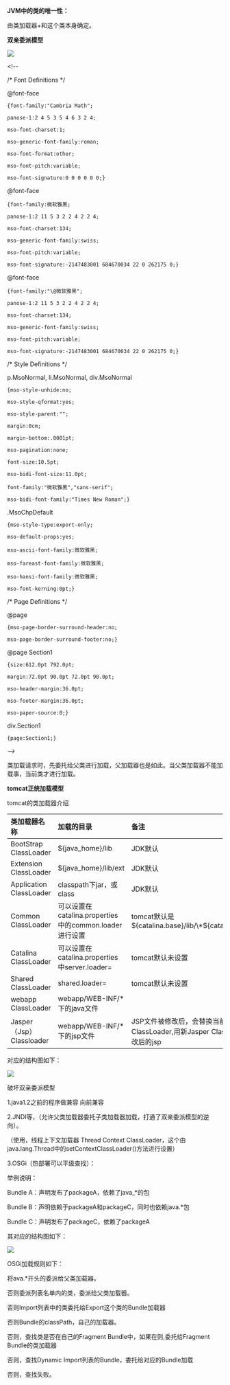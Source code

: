 

**JVM中的类的唯一性：**

由类加载器+和这个类本身确定。

**双亲委派模型**

![](/assets/shuangqiweipai.png)

&lt;!--  
 /\* Font Definitions \*/  
 @font-face  
	{font-family:"Cambria Math";  
	panose-1:2 4 5 3 5 4 6 3 2 4;  
	mso-font-charset:1;  
	mso-generic-font-family:roman;  
	mso-font-format:other;  
	mso-font-pitch:variable;  
	mso-font-signature:0 0 0 0 0 0;}  
@font-face  
	{font-family:微软雅黑;  
	panose-1:2 11 5 3 2 2 4 2 2 4;  
	mso-font-charset:134;  
	mso-generic-font-family:swiss;  
	mso-font-pitch:variable;  
	mso-font-signature:-2147483001 684670034 22 0 262175 0;}  
@font-face  
	{font-family:"\@微软雅黑";  
	panose-1:2 11 5 3 2 2 4 2 2 4;  
	mso-font-charset:134;  
	mso-generic-font-family:swiss;  
	mso-font-pitch:variable;  
	mso-font-signature:-2147483001 684670034 22 0 262175 0;}  
 /\* Style Definitions \*/  
 p.MsoNormal, li.MsoNormal, div.MsoNormal  
	{mso-style-unhide:no;  
	mso-style-qformat:yes;  
	mso-style-parent:"";  
	margin:0cm;  
	margin-bottom:.0001pt;  
	mso-pagination:none;  
	font-size:10.5pt;  
	mso-bidi-font-size:11.0pt;  
	font-family:"微软雅黑","sans-serif";  
	mso-bidi-font-family:"Times New Roman";}  
.MsoChpDefault  
	{mso-style-type:export-only;  
	mso-default-props:yes;  
	mso-ascii-font-family:微软雅黑;  
	mso-fareast-font-family:微软雅黑;  
	mso-hansi-font-family:微软雅黑;  
	mso-font-kerning:0pt;}  
 /\* Page Definitions \*/  
 @page  
	{mso-page-border-surround-header:no;  
	mso-page-border-surround-footer:no;}  
@page Section1  
	{size:612.0pt 792.0pt;  
	margin:72.0pt 90.0pt 72.0pt 90.0pt;  
	mso-header-margin:36.0pt;  
	mso-footer-margin:36.0pt;  
	mso-paper-source:0;}  
div.Section1  
	{page:Section1;}  
--&gt;  


类加载请求时，先委托给父类进行加载，父加载器也是如此。当父类加载器不能加载事，当前类才进行加载。

**tomcat正统加载模型**

tomcat的类加载器介绍

| 类加载器名称 | 加载的目录 | 备注 |
| :--- | :--- | :--- |
| BootStrap ClassLoader | ${java\_home}/lib | JDK默认 |
| Extension ClassLoader | ${java\_home}/lib/ext | JDK默认 |
| Application ClassLoader | classpath下jar，或class | JDK默认 |
| Common ClassLoader | 可以设置在catalina.properties中的common.loader进行设置 | tomcat默认是${catalina.base}/lib/\*${catalina.home}/lib/\* |
| Catalina ClassLoader | 可以设置在catalina.properties中server.loader= | tomcat默认未设置 |
| Shared ClassLoader | shared.loader= | tomcat默认未设置 |
| webapp ClassLoader | webapp/WEB-INF/\*下的java文件 |  |
| Jasper（Jsp） Classloader | webapp/WEB-INF/\*下的jsp文件 | JSP文件被修改后，会替换当前的Jasper ClassLoader,用新Jasper ClassLoader加载修改后的jsp |

对应的结构图如下：

![](/assets/tomcatclassLoader.png)

破坏双亲委派模型

1.java1.2之前的程序做兼容 向前兼容

2.JNDI等，（允许父类加载器委托子类加载器加载，打通了双亲委派模型的逆向）。

 （使用，线程上下文加载器 Thread Context ClassLoader，这个由java.lang.Thread中的setContextClassLoader\(\)方法进行设置）

3.OSGi（热部署可以平级查找）：

举例说明：

Bundle A：声明发布了packageA，依赖了java\_\*的包

Bundle B：声明依赖于packageA和packageC，同时也依赖java.\*包

Bundle C：声明发布了packageC，依赖了packageA

其对应的结构图如下：

![](/assets/bundle.png)

OSGi加载规则如下：

将ava.\*开头的委派给父类加载器。

否则委派列表名单内的类，委派给父类加载器。

否则Import列表中的类委托给Export这个类的Bundle加载器

否则Bundle的classPath，自己的加载器。

否则，查找类是否在自己的Fragment Bundle中，如果在则,委托给Fragment Bundle的类加载器

否则，查找Dynamic Import列表的Bundle，委托给对应的Bundle加载

否则，查找失败。

